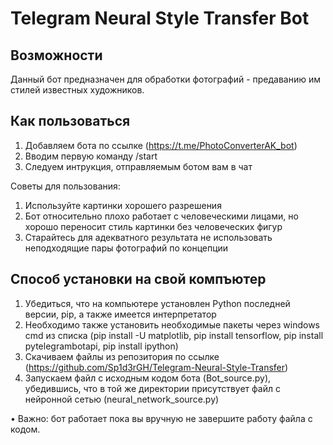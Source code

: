 # Telegram Neural Style Transfer Bot

## Возможности

Данный бот предназначен для обработки фотографий - предаванию им стилей известных художников. 

## Как пользоваться

1) Добавляем бота по ссылке (https://t.me/PhotoConverterAK_bot)
2) Вводим первую команду /start
3) Следуем интрукция, отправляемым ботом вам в чат

Советы для пользования:

1) Используйте картинки хорошего разрешения
2) Бот относительно плохо работает с человеческими лицами, но хорошо переносит стиль картинки без человеческих фигур
3) Старайтесь для адекватного результата не использовать неподходящие пары фотографий по концепции

## Способ установки на свой компъютер

1) Убедиться, что на компьютере установлен Python последней версии, pip, а также имеется интерпретатор
2) Необходимо также установить необходимые пакеты через windows cmd из списка (pip install -U matplotlib, pip install tensorflow, pip install pytelegrambotapi, pip install ipython)
3) Скачиваем файлы из репозитория по ссылке (https://github.com/Sp1d3rGH/Telegram-Neural-Style-Transfer)
4) Запускаем файл с исходным кодом бота (Bot_source.py), убедившись, что в той же директории присутствует файл с нейронной сетью (neural_network_source.py)

• Важно: бот работает пока вы вручную не завершите работу файла с кодом.
